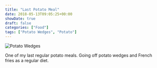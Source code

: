 ```yaml
---
title: "Last Potato Meal"
date: 2018-05-13T09:05:25+00:00
showDate: true
draft: false
categories: ["Food"]
tags: ["Potato Wedges", "Potato"]
---
```


![Potato Wedges](/images/IMG_20180503_181105_01.jpg)

One of my last regular potato meals. Going off potato wedges and French fries as a regular diet.